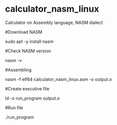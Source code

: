 # calculator_nasm_linux
Calculator on Assembly language, NASM dialect

#Download NASM

sudo apt -y install nasm


#Check NASM version

nasm -v


#Assembling 

nasm -f elf64 calculator_nasm_linux.asm -o output.o


#Create executive file

ld -o run_program output.o


#Run file

./run_program

